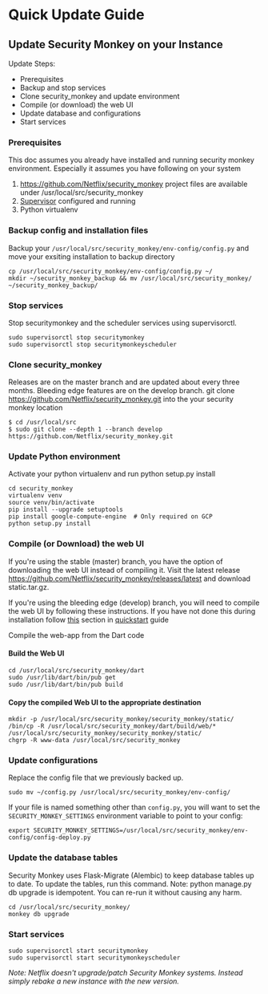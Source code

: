 Quick Update Guide
==================

Update Security Monkey on your Instance
----------------------------------------

Update Steps:

-   Prerequisites
-   Backup and stop services
-   Clone security_monkey and update environment
-   Compile (or download) the web UI
-   Update database and configurations
-   Start services

### Prerequisites

This doc assumes you already have installed and running security monkey environment. Especially it assumes you have following on your system
1. https://github.com/Netflix/security_monkey project files are available under /usr/local/src/security_monkey
2. [Supervisor](http://supervisord.org/) configured and running
3. Python virtualenv

### Backup config and installation files

Backup your `/usr/local/src/security_monkey/env-config/config.py` and move your exsiting installation to backup directory
```
cp /usr/local/src/security_monkey/env-config/config.py ~/
mkdir ~/security_monkey_backup && mv /usr/local/src/security_monkey/ ~/security_monkey_backup/
```

### Stop services

Stop securitymonkey and the scheduler services using supervisorctl.
```
sudo supervisorctl stop securitymonkey
sudo supervisorctl stop securitymonkeyscheduler
```

### Clone security_monkey

Releases are on the master branch and are updated about every three months. Bleeding edge features are on the develop branch.
git clone https://github.com/Netflix/security_monkey.git into the your security monkey location
```
$ cd /usr/local/src
$ sudo git clone --depth 1 --branch develop https://github.com/Netflix/security_monkey.git
```


### Update Python environment

Activate your python virtualenv and run python setup.py install
```
cd security_monkey
virtualenv venv
source venv/bin/activate
pip install --upgrade setuptools
pip install google-compute-engine  # Only required on GCP
python setup.py install
```

### Compile (or Download) the web UI
If you're using the stable (master) branch, you have the option of downloading the web UI instead of compiling it. Visit the latest release <https://github.com/Netflix/security_monkey/releases/latest> and download static.tar.gz.

If you're using the bleeding edge (develop) branch, you will need to compile the web UI by following these instructions.
If you have not done this during installation follow [this](quickstart.md#compile-or-download-the-web-ui) section in [quickstart](quickstart.md) guide

Compile the web-app from the Dart code

#### Build the Web UI
```
cd /usr/local/src/security_monkey/dart
sudo /usr/lib/dart/bin/pub get
sudo /usr/lib/dart/bin/pub build
```

#### Copy the compiled Web UI to the appropriate destination
```
mkdir -p /usr/local/src/security_monkey/security_monkey/static/
/bin/cp -R /usr/local/src/security_monkey/dart/build/web/* /usr/local/src/security_monkey/security_monkey/static/
chgrp -R www-data /usr/local/src/security_monkey
```

### Update configurations

Replace the config file that we previously backed up.

```
sudo mv ~/config.py /usr/local/src/security_monkey/env-config/
```

If your file is named something other than `config.py`, you will want to set the `SECURITY_MONKEY_SETTINGS` environment variable to point to your config:

```
export SECURITY_MONKEY_SETTINGS=/usr/local/src/security_monkey/env-config/config-deploy.py
```

### Update the database tables

Security Monkey uses Flask-Migrate (Alembic) to keep database tables up to date. To update the tables, run this command.
Note: python manage.py db upgrade is idempotent. You can re-run it without causing any harm.

```
cd /usr/local/src/security_monkey/
monkey db upgrade
```

### Start services
```
sudo supervisorctl start securitymonkey
sudo supervisorctl start securitymonkeyscheduler
```
*Note:*
*Netflix doesn't upgrade/patch Security Monkey systems. Instead simply rebake a new instance with the new version.*
